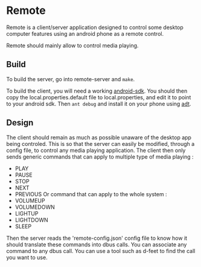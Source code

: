 # Remote
Remote is a client/server application designed to control some desktop computer
features using an android phone as a remote control.

Remote should mainly allow to control media playing.

## Build
To build the server, go into remote-server and `make`.

To build the client, you will need a working [android-sdk](http://developer.android.com/sdk/index.html).
You should then copy the local.properties.default file to local.properties,
and edit it to point to your android sdk.
Then `ant debug` and install it on your phone using [adt](http://developer.android.com/tools/building/building-cmdline.html#RunningOnDevice).

## Design
The client should remain as much as possible unaware of the desktop app being
controled. This is so that the server can easily be modified, through a config
file, to control any media playing application. The client then only sends
generic commands that can apply to multiple type of media playing :
+ PLAY
+ PAUSE
+ STOP
+ NEXT
+ PREVIOUS
Or command that can apply to the whole system :
+ VOLUMEUP
+ VOLUMEDOWN
+ LIGHTUP
+ LIGHTDOWN
+ SLEEP

Then the server reads the 'remote-config.json' config file to know how it
should translate these commands into dbus calls. You can associate any
command to any dbus call. You can use a tool such as d-feet to find the
call you want to use.

